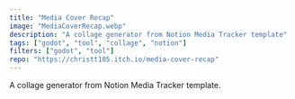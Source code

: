 ```yaml
---
title: "Media Cover Recap"
image: "MediaCoverRecap.webp"
description: "A collage generator from Notion Media Tracker template"
tags: ["godot", "tool", "collage", "notion"]
filters: ["godot", "tool"]
repo: "https://christt105.itch.io/media-cover-recap"
---
```

A collage generator from Notion Media Tracker template.
